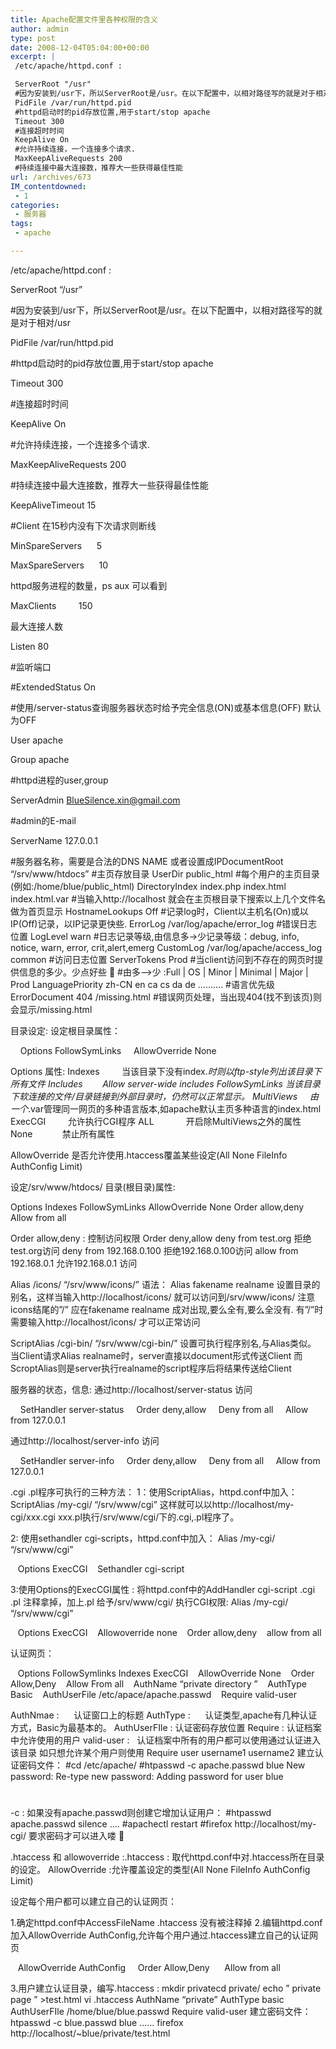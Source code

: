```yaml
---
title: Apache配置文件里各种权限的含义
author: admin
type: post
date: 2008-12-04T05:04:00+00:00
excerpt: |
 /etc/apache/httpd.conf :

 ServerRoot "/usr"
 #因为安装到/usr下，所以ServerRoot是/usr。在以下配置中，以相对路径写的就是对于相对/usr
 PidFile /var/run/httpd.pid
 #httpd启动时的pid存放位置,用于start/stop apache
 Timeout 300
 #连接超时时间
 KeepAlive On
 #允许持续连接，一个连接多个请求.
 MaxKeepAliveRequests 200
 #持续连接中最大连接数，推荐大一些获得最佳性能
url: /archives/673
IM_contentdowned:
 - 1
categories:
 - 服务器
tags:
 - apache

---
```

/etc/apache/httpd.conf :

ServerRoot “/usr”

 #因为安装到/usr下，所以ServerRoot是/usr。在以下配置中，以相对路径写的就是对于相对/usr

PidFile /var/run/httpd.pid

 #httpd启动时的pid存放位置,用于start/stop apache

Timeout 300

 #连接超时时间

KeepAlive On

 #允许持续连接，一个连接多个请求.

MaxKeepAliveRequests 200

 #持续连接中最大连接数，推荐大一些获得最佳性能

KeepAliveTimeout 15

 #Client 在15秒内没有下次请求则断线

MinSpareServers      5

MaxSpareServers      10

 httpd服务进程的数量，ps aux 可以看到

MaxClients         150

 最大连接人数

Listen 80

 #监听端口

#ExtendedStatus On

 #使用/server-status查询服务器状态时给予完全信息(ON)或基本信息(OFF) 默认为OFF

User apache

Group apache

 #httpd进程的user,group

ServerAdmin BlueSilence.xin@gmail.com

 #admin的E-mail

ServerName 127.0.0.1

 #服务器名称，需要是合法的DNS NAME 或者设置成IPDocumentRoot “/srv/www/htdocs”
#主页存放目录
UserDir public_html
#每个用户的主页目录 (例如:/home/blue/public_html)
DirectoryIndex index.php index.html index.html.var
#当输入http://localhost 就会在主页根目录下搜索以上几个文件名做为首页显示
HostnameLookups Off
#记录log时，Client以主机名(On)或以IP(Off)记录，以IP记录更快些.
ErrorLog /var/log/apache/error_log
#错误日志位置
LogLevel warn
#日志记录等级,由信息多->少记录等级：debug, info, notice, warn, error, crit,alert,emerg
CustomLog /var/log/apache/access_log common
#访问日志位置
ServerTokens Prod
#当client访问到不存在的网页时提供信息的多少。少点好些 🙂
#由多–>少 :Full | OS | Minor | Minimal | Major | Prod
LanguagePriority zh-CN en ca cs da de ……….
#语言优先级
ErrorDocument 404 /missing.html
#错误网页处理，当出现404(找不到该页)则会显示/missing.html

目录设定:
设定根目录属性：

    Options FollowSymLinks
    AllowOverride None

Options 属性:
Indexes         当该目录下没有index.*时则以ftp-style列出该目录下所有文件
Includes        Allow server-wide includes
FollowSymLinks 当该目录下软连接的文件/目录链接到外部目录时，仍然可以正常显示。
MultiViews     由一个*.var管理同一网页的多种语言版本,如apache默认主页多种语言的index.html
ExecCGI         允许执行CGI程序
ALL             开启除MultiViews之外的属性
None            禁止所有属性

AllowOverride 是否允许使用.htaccess覆盖某些设定(All None FileInfo AuthConfig Limit)

设定/srv/www/htdocs/ 目录(根目录)属性:

Options Indexes FollowSymLinks
AllowOverride None
Order allow,deny
    Allow from all

Order allow,deny : 控制访问权限
Order deny,allow
deny from test.org 拒绝test.org访问
deny from 192.168.0.100 拒绝192.168.0.100访问
allow from 192.168.0.1 允许192.168.0.1 访问

Alias /icons/ “/srv/www/icons/”
语法： Alias fakename realname
设置目录的别名，这样当输入http://localhost/icons/ 就可以访问到/srv/www/icons/
注意icons结尾的”/” 应在fakename realname 成对出现,要么全有,要么全没有.
有”/”时需要输入http://localhost/icons/ 才可以正常访问

ScriptAlias /cgi-bin/ “/srv/www/cgi-bin/”
设置可执行程序别名,与Alias类似。
当Client请求Alias realname时，server直接以document形式传送Client
而ScroptAlias则是server执行realname的script程序后将结果传送给Client

服务器的状态，信息:
通过http://localhost/server-status 访问

    SetHandler server-status
    Order deny,allow
    Deny from all
    Allow from 127.0.0.1

通过http://localhost/server-info 访问

    SetHandler server-info
    Order deny,allow
    Deny from all
    Allow from 127.0.0.1

.cgi .pl程序可执行的三种方法：
1：使用ScriptAlias，httpd.conf中加入：
ScriptAlias /my-cgi/ “/srv/www/cgi”
这样就可以以http://localhost/my-cgi/xxx.cgi xxx.pl执行/srv/www/cgi/下的.cgi,.pl程序了。

2: 使用sethandler cgi-scripts，httpd.conf中加入：
Alias /my-cgi/ “/srv/www/cgi”

   Options ExecCGI
   Sethandler cgi-script

3:使用Options的ExecCGI属性 :
将httpd.conf中的AddHandler cgi-script .cgi .pl 注释拿掉，加上.pl
给予/srv/www/cgi/ 执行CGI权限:
Alias /my-cgi/ “/srv/www/cgi”

   Options ExecCGI
   Allowoverride none
   Order allow,deny
   allow from all

认证网页：

   Options FollowSymlinks Indexes ExecCGI
   AllowOverride None
   Order Allow,Deny
   Allow From all
   AuthName “private directory ”
   AuthType Basic
   AuthUserFile /etc/apace/apache.passwd
   Require valid-user

AuthNmae :      认证窗口上的标题
AuthType :      认证类型,apache有几种认证方式，Basic为最基本的。
AuthUserFIle : 认证密码存放位置
Require : 认证档案中允许使用的用户
valid-user :   认证档案中所有的用户都可以使用通过认证进入该目录
如只想允许某个用户则使用 Require user username1 username2 建立认证密码文件：
#cd /etc/apache/
#htpasswd -c apache.passwd blue
New password:
Re-type new password:
Adding password for user blue
#
-c : 如果没有apache.passwd则创建它增加认证用户：
#htpasswd apache.passwd silence
….
#apachectl restart
#firefox http://localhost/my-cgi/
要求密码才可以进入喽 🙂

.htaccess 和 allowoverride :.htaccess : 取代httpd.conf中对.htaccess所在目录的设定。
AllowOverride :允许覆盖设定的类型(All None FileInfo AuthConfig Limit)

设定每个用户都可以建立自己的认证网页：


1.确定httpd.conf中AccessFileName .htaccess 没有被注释掉
2.编辑httpd.conf加入AllowOverride AuthConfig,允许每个用户通过.htaccess建立自己的认证网页

   AllowOverride AuthConfig
    Order Allow,Deny
     Allow from all

3.用户建立认证目录，编写.htaccess :
mkdir privatecd private/ echo ” private page ” >test.html vi .htaccess
AuthName “private”
AuthType basic
AuthUserFIle /home/blue/blue.passwd
Require valid-user
建立密码文件：htpasswd -c blue.passwd blue
……
firefox http://localhost/~blue/private/test.html